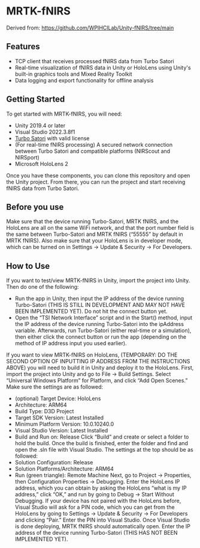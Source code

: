 # MRTK-fNIRS
Derived from: https://github.com/WPIHCILab/Unity-fNIRS/tree/main

## Features
- TCP client that receives processed fNIRS data from Turbo Satori
- Real-time visualization of fNIRS data in Unity or HoloLens using Unity's built-in graphics tools and Mixed Reality Toolkit
- Data logging and export functionality for offline analysis

## Getting Started
To get started with MRTK-fNIRS, you will need:
- Unity 2019.4 or later
- Visual Studio 2022.3.8f1
- [Turbo Satori](https://nirx.net/turbosatori) with valid license
- (For real-time fNIRS processing) A secured network connection between Turbo Satori and compatible platforms (NIRScout and NIRSport)
- Microsoft HoloLens 2

Once you have these components, you can clone this repository and open the Unity project. From there, you can run the project and start receiving fNIRS data from Turbo Satori.

## Before you use
Make sure that the device running Turbo-Satori, MRTK fNIRS, and the HoloLens are all on the same WiFi network, and that the port number field is the same between Turbo-Satori and MRTK fNIRS (“55555” by default in MRTK fNIRS).
Also make sure that your HoloLens is in developer mode, which can be turned on in Settings -> Update & Security -> For Developers.

## How to Use
If you want to test/view MRTK-fNIRS in Unity, import the project into Unity. Then do one of the following:
-  Run the app in Unity, then input the IP address of the device running Turbo-Satori (THIS IS STILL IN DEVELOPMENT AND MAY NOT HAVE BEEN IMPLEMENTED YET). Do not hit the connect button yet.
- Open the “TSI Network Interface” script and in the Start() method, input the IP address of the device running Turbo-Satori into the ipAddress variable.
Afterwards, run Turbo-Satori (either real-time or a simulation), then either click the connect button or run the app (depending on the method of IP address input you used earlier).

If you want to view MRTK-fNIRS on HoloLens, (TEMPORARY: DO THE SECOND OPTION OF INPUTTING IP ADDRESS FROM THE INSTRUCTIONS ABOVE) you will need to build it in Unity and deploy it to the HoloLens. First, import the project into Unity and go to File -> Build Settings. Select “Universal Windows Platform” for Platform, and click “Add Open Scenes.” Make sure the settings are as followed:
- (optional) Target Device: HoloLens
- Architecture: ARM64
- Build Type: D3D Project
- Target SDK Version: Latest Installed
- Minimum Platform Version: 10.0.10240.0
- Visual Studio Version: Latest Installed
- Build and Run on: Release
Click “Build” and create or select a folder to hold the build. Once the build is finished, enter the folder and find and open the .sln file with Visual Studio. The settings at the top should be as followed:
- Solution Configuration: Release
- Solution Platforms/Architecture: ARM64
- Run (green triangle): Remote Machine
Next, go to Project -> Properties, then Configuration Properties -> Debugging. Enter the HoloLens IP address, which you can obtain by asking the HoloLens “what is my IP address,” click “OK,” and run by going to Debug -> Start Without Debugging. If your device has not paired with the HoloLens before, Visual Studio will ask for a PIN code, which you can get from the HoloLens by going to Settings -> Update & Security -> For Developers and clicking “Pair.” Enter the PIN into Visual Studio.
Once Visual Studio is done deploying, MRTK fNIRS should automatically open. Enter the IP address of the device running Turbo-Satori (THIS HAS NOT BEEN IMPLEMENTED YET).
